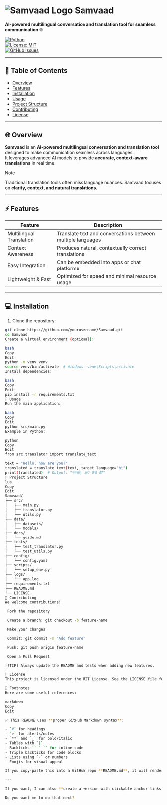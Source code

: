 # ![Samvaad Logo](https://via.placeholder.com/50) Samvaad

**AI-powered multilingual conversation and translation tool for seamless communication** :globe_with_meridians:

[![Python](https://img.shields.io/badge/Python-3.11-blue?logo=python)](https://www.python.org/)  
[![License: MIT](https://img.shields.io/badge/License-MIT-green)](LICENSE)  
[![GitHub issues](https://img.shields.io/github/issues/yourusername/Samvaad)](https://github.com/yourusername/Samvaad/issues)

---

## 📌 Table of Contents
- [Overview](#overview)  
- [Features](#features)  
- [Installation](#installation)  
- [Usage](#usage)  
- [Project Structure](#project-structure)  
- [Contributing](#contributing)  
- [License](#license)

---

## 🌐 Overview
**Samvaad** is an **AI-powered multilingual conversation and translation tool** designed to make communication seamless across languages.  
It leverages advanced AI models to provide **accurate, context-aware translations** in real time.

> [!NOTE]  
> Traditional translation tools often miss language nuances. Samvaad focuses on **clarity, context, and natural translations**.

---

## ⚡ Features
| Feature | Description |
|---------|-------------|
| Multilingual Translation | Translate text and conversations between multiple languages |
| Context Awareness | Produces natural, contextually correct translations |
| Easy Integration | Can be embedded into apps or chat platforms |
| Lightweight & Fast | Optimized for speed and minimal resource usage |

---

## 💻 Installation
1. Clone the repository:  
```bash
git clone https://github.com/yourusername/Samvaad.git
cd Samvaad
Create a virtual environment (optional):

bash
Copy
Edit
python -m venv venv
source venv/bin/activate  # Windows: venv\Scripts\activate
Install dependencies:

bash
Copy
Edit
pip install -r requirements.txt
🚀 Usage
Run the main application:

bash
Copy
Edit
python src/main.py
Example in Python:

python
Copy
Edit
from src.translator import translate_text

text = "Hello, how are you?"
translated = translate_text(text, target_language="hi")
print(translated)  # Output: "नमस्ते, आप कैसे हैं?"
📂 Project Structure
lua
Copy
Edit
Samvaad/
├── src/
│   ├── main.py
│   ├── translator.py
│   └── utils.py
├── data/
│   ├── datasets/
│   └── models/
├── docs/
│   └── guide.md
├── tests/
│   ├── test_translator.py
│   └── test_utils.py
├── config/
│   └── config.yaml
├── scripts/
│   └── setup_env.py
├── logs/
│   └── app.log
├── requirements.txt
├── README.md
└── LICENSE
🤝 Contributing
We welcome contributions!

 Fork the repository

 Create a branch: git checkout -b feature-name

 Make your changes

 Commit: git commit -m "Add feature"

 Push: git push origin feature-name

 Open a Pull Request

[!TIP] Always update the README and tests when adding new features.

📄 License
This project is licensed under the MIT License. See the LICENSE file for details.

🔖 Footnotes
Here are some useful references:

markdown
Copy
Edit

✅ This README uses **proper GitHub Markdown syntax**:  

- `#` for headings  
- `>` for alerts/notes  
- `**` and `_` for bold/italic  
- Tables with `|`  
- Backticks `` ` `` for inline code  
- Triple backticks for code blocks  
- Lists using `-` or numbers  
- Emojis for visual appeal  

If you copy-paste this into a GitHub repo **README.md**, it will render exactly with all formatting, tables, alerts, and links.  

---

If you want, I can also **create a version with clickable anchor links in the Table of Contents** and **inline images/icons** for a fully professional look, ready to push.  

Do you want me to do that next?
